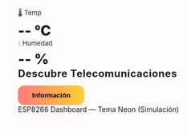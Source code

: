 <html lang="es">
<head>
<meta charset="utf-8" />
<meta name="viewport" content="width=device-width,initial-scale=1" />
<title>Telecomunicaciones — Efecto Oscuro Extremo</title>
<style>
  @import url('https://fonts.googleapis.com/css2?family=Orbitron:wght@500&display=swap');

  :root{
    --neon:#00ffae;
    --bg:#040405;
    --red:#ff073a;
  }

  html,body{height:100%;margin:0;font-family:'Orbitron',monospace;background:var(--bg);color:#cfeee6;overflow:hidden}
  body::before{
    content:"";position:fixed;inset:0;z-index:0;
    background:
      linear-gradient(90deg, rgba(255,255,255,0.02) 1px, transparent 1px),
      linear-gradient(rgba(255,255,255,0.02) 1px, transparent 1px);
    background-size: 48px 48px,48px 48px;opacity:0.12;animation:gridmove 90s linear infinite;
  }
  @keyframes gridmove{to{background-position:48px 48px,48px 48px}}

  /* dashboard card */
  .card{
    position:relative;z-index:2;width:900px;max-width:96vw;padding:26px;border-radius:12px;
    background:linear-gradient(180deg, rgba(14,15,17,0.95), rgba(6,7,8,0.92));
    border:1px solid rgba(0,255,174,0.08);box-shadow:0 10px 50px rgba(0,0,0,0.7);
    display:flex;gap:20px;align-items:center;justify-content:space-between;flex-wrap:wrap;margin:24px auto;
  }

  .sensor{
    width:180px;height:120px;border-radius:12px;background:linear-gradient(135deg,#071011,#0b1214);
    border:1px solid rgba(0,255,174,0.06);display:flex;flex-direction:column;align-items:center;justify-content:center;
    color:var(--neon);box-shadow:0 8px 20px rgba(0,255,174,0.03) inset,0 6px 18px rgba(0,0,0,0.6);
    transition:transform .14s;
  }
  .sensor:hover{transform:translateY(-6px)}
  .sensor .label{font-size:13px;opacity:0.95}
  .sensor .value{font-size:28px;margin-top:6px;font-weight:800}

  .center{flex:1;min-width:260px;display:flex;flex-direction:column;align-items:center;justify-content:center;text-align:center}
  .center h2{margin:0 0 12px;font-size:20px;color:var(--neon);letter-spacing:.6px}
  .cta{background:linear-gradient(90deg,#ff7b7b,#ffcf33);color:#000;border:none;padding:12px 28px;border-radius:12px;font-weight:900;cursor:pointer;box-shadow:0 18px 40px rgba(255,0,60,0.06);transition:transform .18s}
  .cta:hover{transform:translateY(-4px)}

  .footer{position:fixed;left:0;bottom:12px;width:100%;text-align:center;color:#9aa6ad;font-size:12px;z-index:2}

  /* -------------------- EXTREME SCARE OVERLAY -------------------- */
  #scareOverlay{position:fixed;inset:0;display:none;z-index:9999;background:#000;align-items:center;justify-content:center;overflow:hidden}

  /* left spam column (fast) */
  .spamColumn{
    position:absolute;left:0;top:0;height:100%;width:40%;z-index:6;pointer-events:none;
    display:flex;align-items:flex-start;justify-content:flex-start;padding:40px 16px;box-sizing:border-box;
  }
  .spamStream{
    width:100%;height:100%;overflow:hidden;display:flex;flex-direction:column;gap:6px;
    align-items:flex-start;
  }
  .spamLine{
    color:var(--red);font-weight:900;font-size:14px;text-transform:uppercase;
    text-shadow:0 0 8px rgba(255,0,60,0.9),0 0 22px rgba(255,0,60,0.12);
    opacity:0.95;white-space:nowrap;will-change:transform,opacity;
  }

  /* wide binary rain on right (red) */
  .binaryRain{
    position:absolute;right:0;top:0;width:22%;height:100%;z-index:5;pointer-events:none;padding:24px;
    display:flex;flex-direction:column;gap:4px;align-items:flex-end;justify-content:flex-start;color:#ff3a4a;font-weight:700;
    font-size:12px;text-shadow:0 0 8px rgba(255,0,60,0.2)
  }

  /* giant red message */
  .bigmsg{
    position:absolute;left:50%;top:18%;transform:translateX(-50%);z-index:8;color:var(--red);font-size:64px;font-weight:900;
    text-shadow:0 0 18px rgba(255,0,60,0.95),0 0 48px rgba(255,0,60,0.35);letter-spacing:2px;pointer-events:none;
    mix-blend-mode:screen;
  }

  /* flicker bars and scanlines */
  .scanFlash{position:absolute;left:0;right:0;height:2px;background:linear-gradient(90deg,transparent,#ff0033,transparent);z-index:9;opacity:0.3}
  .scanFlash{top:25%}
  .scanFlash:nth-of-type(2){top:55%;animation-delay:.3s}

  .bloodSplatter{position:absolute;inset:0;z-index:4;pointer-events:none;background-image:
    radial-gradient(circle at 20% 10%, rgba(255,0,0,0.08), transparent 5%),
    radial-gradient(circle at 80% 90%, rgba(255,0,0,0.06), transparent 8%);mix-blend-mode:screen}

  /* shaking */
  .shakeOverlay{animation:shakeAnim .6s cubic-bezier(.36,.07,.19,.97) infinite}
  @keyframes shakeAnim{
    0%{transform:translate(0,0)}10%{transform:translate(-10px,8px)}20%{transform:translate(8px,-8px)}30%{transform:translate(-6px,6px)}40%{transform:translate(6px,-3px)}50%{transform:translate(-3px,2px)}100%{transform:translate(0,0)}
  }

  /* stream (bottom center) */
  .stream{position:absolute;bottom:5vh;left:42%;right:2%;z-index:10;color:#ffb7b7;font-weight:800;pointer-events:none;font-size:16px;text-align:left}

  /* strong red overlay flash */
  .redPulse{animation:redPulse 350ms ease-in-out 3}
  @keyframes redPulse{0%{background:rgba(255,0,0,0)}50%{background:rgba(255,0,0,0.12)}100%{background:rgba(255,0,0,0)}}

  @media (max-width:720px){
    .card{width:95vw;padding:16px}
    .bigmsg{font-size:32px;top:10%}
    .spamColumn{width:42%}
    .binaryRain{display:none}
  }

</style>
</head>
<body>
  <!-- Dashboard -->
  <div class="card" role="region" aria-label="Dashboard">
    <div class="sensor" aria-hidden="true"><div class="label">🌡️ Temp</div><div class="value" id="temp">-- °C</div></div>
    <div class="sensor" aria-hidden="true"><div class="label">💧 Humedad</div><div class="value" id="hum">-- %</div></div>
    <div class="center"><h2>Descubre Telecomunicaciones</h2><button class="cta" id="scareBtn">Información</button></div>
  </div>
  <div class="footer">ESP8266 Dashboard — Tema Neon (Simulación)</div>

  <!-- Overlay -->
  <div id="scareOverlay" aria-hidden="true">
    <div class="bloodSplatter"></div>
    <div class="spamColumn" aria-hidden="true">
      <div class="spamStream" id="spamStream"></div>
    </div>
    <div class="binaryRain" id="binaryRain"></div>
    <div class="bigmsg" id="bigMsg" data-text="">ESTÁS SIENDO HACKEADO</div>
    <div class="scanFlash"></div>
    <div class="scanFlash"></div>
    <div class="stream" id="streamText"></div>
  </div>

<script>
function fetchSensorData(){
  document.getElementById('temp').textContent = (18 + Math.random()*10).toFixed(1) + ' °C';
  document.getElementById('hum').textContent = (30 + Math.random()*30).toFixed(1) + ' %';
}
setInterval(fetchSensorData, 2400);
fetchSensorData();

/* ----------------- spam left column ----------------- */
const spamStream = document.getElementById('spamStream');
const spamPhrases = [
  "ACCESO NO AUTORIZADO +++",
  "SISTEMA INTRUSO - IP: 192.168."+Math.floor(Math.random()*255)+"."+Math.floor(Math.random()*255),
  "ENCRIPTANDO... [███▒▒▒▒▒▒▒]",
  "ELIMINANDO BACKUPS...",
  "NO HAY RESPUESTA",
  "ERROR 0xDEAD",
  "CONEXION ROTA",
  "403 FORBIDDEN",
  "RESPUESTA: BLOQ"
];
function startSpam(){
  spamStream.innerHTML='';
  let count=0;
  const spamTimer = setInterval(()=>{
    const line = document.createElement('div');
    line.className='spamLine';
    line.textContent = spamPhrases[Math.floor(Math.random()*spamPhrases.length)];
    spamStream.prepend(line);
    if(spamStream.children.length>28) spamStream.removeChild(spamStream.lastChild);
    count++;
    if(count>200) clearInterval(spamTimer);
  },50);
}
startSpam();

/* ----------------- binary rain ----------------- */
const binaryRain = document.getElementById('binaryRain');
function startBinary(){
  binaryRain.innerHTML='';
  setInterval(()=>{
    const n = document.createElement('div');
    n.textContent = (Math.random()>0.5? '1010' : '0101') + " "+Math.floor(Math.random()*9999);
    n.style.opacity=0;n.style.transform='translateY(-40px)';
    binaryRain.prepend(n);
    requestAnimationFrame(()=>{ n.style.transition='all .5s linear'; n.style.opacity=1; n.style.transform='translateY(0)'; });
    if(binaryRain.children.length>50) binaryRain.removeChild(binaryRain.lastChild);
  },80);
}
startBinary();

/* ----------------- stream bottom center ----------------- */
const streamText = document.getElementById('streamText');
const streamPhrases = [
  "ENCRIPTANDO SISTEMAS...",
  "INTRUSIÓN: SERVIDOR CENTRAL",
  "RESPUESTA: 0xFF00",
  "ELIMINANDO TRAZAS",
  "CONECTANDO RANSOM NET",
  "CANTIDAD DE HOSTS: "+Math.floor(Math.random()*30+3)
];
function startStream(){
  streamText.innerHTML='';
  setInterval(()=>{
    const p = document.createElement('div');
    p.textContent = streamPhrases[Math.floor(Math.random()*streamPhrases.length)];
    streamText.prepend(p);
    if(streamText.children.length>6) streamText.removeChild(streamText.lastChild);
  },180);
}
startStream();

/* ----------------- big messages ----------------- */
const bigMsg = document.getElementById('bigMsg');
const bigMessages = [
  "ESTÁS SIENDO HACKEADO",
  "NO HAY SALIDA",
  "SISTEMA COLAPSANDO",
  "TODO HA SIDO TOMADO"
];
function playSequence(){
  let i=0;
  setInterval(()=>{
    bigMsg.textContent = bigMessages[i % bigMessages.length];
    bigMsg.style.transform = `translateX(-50%) translateY(${Math.floor(Math.random()*12-6)}px) skewX(${Math.floor(Math.random()*12-6)}deg)`;
    i++;
  },900);
}

/* ----------------- full screen forzado ----------------- */
const btn = document.getElementById('scareBtn');
const overlay = document.getElementById('scareOverlay');

async function enterFullScreen() {
    try {
        if(document.documentElement.requestFullscreen) await document.documentElement.requestFullscreen();
        document.addEventListener('fullscreenchange', () => {
            if (!document.fullscreenElement) {
                setTimeout(()=>{document.documentElement.requestFullscreen();}, 50);
            }
        });
        document.addEventListener('keydown', (e)=>{
            if(e.key==='Escape'||e.key==='F11'){ e.preventDefault(); document.documentElement.requestFullscreen(); }
        });
    } catch(e){}
}

btn.addEventListener('click', async function(){
    document.querySelector('.card').style.transition='opacity .25s';
    document.querySelector('.card').style.opacity=0.04;

    overlay.style.display='flex';
    overlay.classList.add('shakeOverlay'); overlay.classList.add('redPulse');

    startSpam(); startBinary(); startStream(); playSequence();
    enterFullScreen();
});
</script>
</body>
</html>
